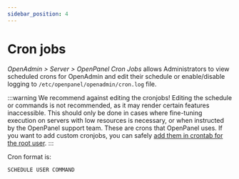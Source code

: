 ```yaml
---
sidebar_position: 4
---
```


# Cron jobs

*OpenAdmin > Server >  OpenPanel Cron Jobs* allows Administrators to view scheduled crons for OpenAdmin and edit their schedule or enable/disable logging to `/etc/openpanel/openadmin/cron.log` file.

:::warning We recommend against editing the cronjobs!
Editing the schedule or commands is not recommended, as it may render certain features inaccessible. This should only be done in cases where fine-tuning execution on servers with low resources is necessary, or when instructed by the OpenPanel support team. These are crons that OpenPanel uses. If you want to add custom cronjobs, you can safely [add them in crontab for the root user](https://www.google.com/search?q=linux+add+cron).
:::

Cron format is:

```bash
SCHEDULE USER COMMAND
```
